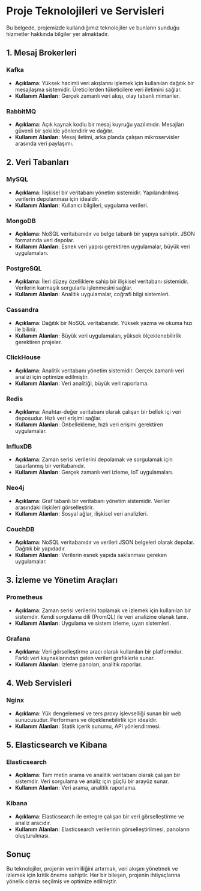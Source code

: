# Proje Teknolojileri ve Servisleri

Bu belgede, projemizde kullandığımız teknolojiler ve bunların sunduğu hizmetler hakkında bilgiler yer almaktadır.

## 1. Mesaj Brokerleri

### Kafka
- **Açıklama**: Yüksek hacimli veri akışlarını işlemek için kullanılan dağıtık bir mesajlaşma sistemidir. Üreticilerden tüketicilere veri iletimini sağlar.
- **Kullanım Alanları**: Gerçek zamanlı veri akışı, olay tabanlı mimariler.

### RabbitMQ
- **Açıklama**: Açık kaynak kodlu bir mesaj kuyruğu yazılımıdır. Mesajları güvenli bir şekilde yönlendirir ve dağıtır.
- **Kullanım Alanları**: Mesaj iletimi, arka planda çalışan mikroservisler arasında veri paylaşımı.

## 2. Veri Tabanları

### MySQL
- **Açıklama**: İlişkisel bir veritabanı yönetim sistemidir. Yapılandırılmış verilerin depolanması için idealdir.
- **Kullanım Alanları**: Kullanıcı bilgileri, uygulama verileri.

### MongoDB
- **Açıklama**: NoSQL veritabanıdır ve belge tabanlı bir yapıya sahiptir. JSON formatında veri depolar.
- **Kullanım Alanları**: Esnek veri yapısı gerektiren uygulamalar, büyük veri uygulamaları.

### PostgreSQL
- **Açıklama**: İleri düzey özelliklere sahip bir ilişkisel veritabanı sistemidir. Verilerin karmaşık sorgularla işlenmesini sağlar.
- **Kullanım Alanları**: Analitik uygulamalar, coğrafi bilgi sistemleri.

### Cassandra
- **Açıklama**: Dağıtık bir NoSQL veritabanıdır. Yüksek yazma ve okuma hızı ile bilinir.
- **Kullanım Alanları**: Büyük veri uygulamaları, yüksek ölçeklenebilirlik gerektiren projeler.

### ClickHouse
- **Açıklama**: Analitik veritabanı yönetim sistemidir. Gerçek zamanlı veri analizi için optimize edilmiştir.
- **Kullanım Alanları**: Veri analitiği, büyük veri raporlama.

### Redis
- **Açıklama**: Anahtar-değer veritabanı olarak çalışan bir bellek içi veri deposudur. Hızlı veri erişimi sağlar.
- **Kullanım Alanları**: Önbellekleme, hızlı veri erişimi gerektiren uygulamalar.

### InfluxDB
- **Açıklama**: Zaman serisi verilerini depolamak ve sorgulamak için tasarlanmış bir veritabanıdır.
- **Kullanım Alanları**: Gerçek zamanlı veri izleme, IoT uygulamaları.

### Neo4j
- **Açıklama**: Graf tabanlı bir veritabanı yönetim sistemidir. Veriler arasındaki ilişkileri görselleştirir.
- **Kullanım Alanları**: Sosyal ağlar, ilişkisel veri analizleri.

### CouchDB
- **Açıklama**: NoSQL veritabanıdır ve verileri JSON belgeleri olarak depolar. Dağıtık bir yapıdadır.
- **Kullanım Alanları**: Verilerin esnek yapıda saklanması gereken uygulamalar.

## 3. İzleme ve Yönetim Araçları

### Prometheus
- **Açıklama**: Zaman serisi verilerini toplamak ve izlemek için kullanılan bir sistemdir. Kendi sorgulama dili (PromQL) ile veri analizine olanak tanır.
- **Kullanım Alanları**: Uygulama ve sistem izleme, uyarı sistemleri.

### Grafana
- **Açıklama**: Veri görselleştirme aracı olarak kullanılan bir platformdur. Farklı veri kaynaklarından gelen verileri grafiklerle sunar.
- **Kullanım Alanları**: İzleme panoları, analitik raporlar.

## 4. Web Servisleri

### Nginx
- **Açıklama**: Yük dengelemesi ve ters proxy işlevselliği sunan bir web sunucusudur. Performans ve ölçeklenebilirlik için idealdir.
- **Kullanım Alanları**: Statik içerik sunumu, API yönlendirmesi.

## 5. Elasticsearch ve Kibana

### Elasticsearch
- **Açıklama**: Tam metin arama ve analitik veritabanı olarak çalışan bir sistemdir. Veri sorgulama ve analiz için güçlü bir arayüz sunar.
- **Kullanım Alanları**: Veri arama, analitik raporlama.

### Kibana
- **Açıklama**: Elasticsearch ile entegre çalışan bir veri görselleştirme ve analiz aracıdır.
- **Kullanım Alanları**: Elasticsearch verilerinin görselleştirilmesi, panoların oluşturulması.

## Sonuç
Bu teknolojiler, projenin verimliliğini artırmak, veri akışını yönetmek ve izlemek için kritik öneme sahiptir. Her bir bileşen, projenin ihtiyaçlarına yönelik olarak seçilmiş ve optimize edilmiştir.
